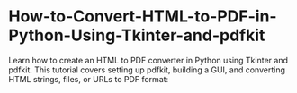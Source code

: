 # How-to-Convert-HTML-to-PDF-in-Python-Using-Tkinter-and-pdfkit
Learn how to create an HTML to PDF converter in Python using Tkinter and pdfkit. This tutorial covers setting up pdfkit, building a GUI, and converting HTML strings, files, or URLs to PDF format:
